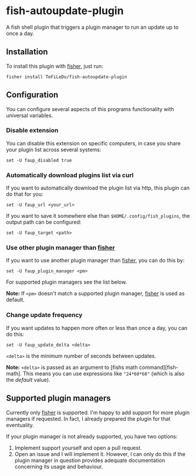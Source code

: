 # fish-autoupdate-plugin
A fish shell plugin that triggers a plugin manager to run an update up to once a
day.

## Installation
To install this plugin with [fisher], just run:
```console
fisher install TeFiLeDo/fish-autoupdate-plugin
```

## Configuration
You can configure several aspects of this programs functionality with universal 
variables.

### Disable extension
You can disable this extension on specific computers, in case you share your 
plugin list across several systems:
```console
set -U faup_disabled true
```

### Automatically download plugins list via curl
If you want to automatically download the plugin list via http, this plugin can
do that for you:
```console
set -U faup_url <your_url>
```

If you want to save it somewhere else than `$HOME/.config/fish_plugins`, the
output path can be configured:
```console
set -U faup_target <path>
```

### Use other plugin manager than [fisher]
If you want to use another plugin manager than [fisher], you can do this by:
```console
set -U faup_plugin_manager <pm>
```

For supported plugin managers see the list below.

**Note:** If `<pm>` doesn't match a supported plugin manager, [fisher] is used
as default.

### Change update frequency
If you want updates to happen more often or less than once a day, you can do
this:
```console
set -U faup_update_delta <delta>
```

`<delta>` is the minimum number of seconds between updates.

**Note:** `<delta>` is passed as an argument to [fishs math command][fish-math].
This means you can use expressions like `"24*60*60"` (which is also the
_default_ value).

## Supported plugin managers
Currently only [fisher] is supported. I'm happy to add support for more plugin
managers if requested. In fact, I already prepared the plugin for that
eventuality.

If your plugin manager is not already supported, you have two options:

1. Implement support yourself and open a pull request.
2. Open an issue and I will implement it. However, I can only do this if the
   plugin manager in question provides adequate documentation concerning its
   usage and behaviour.



[fisher]: https://github.com/jorgebucaran/fisher
